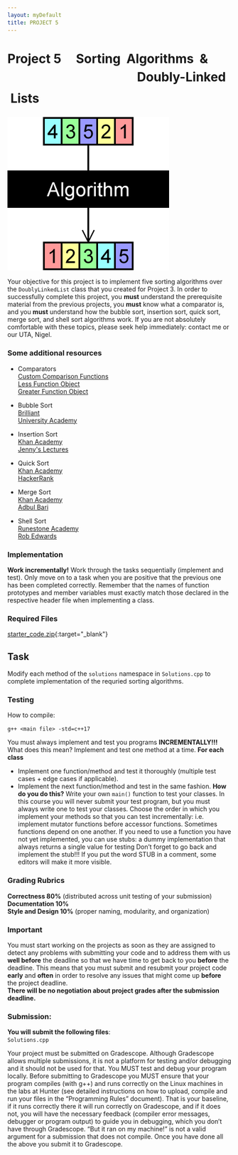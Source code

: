```yaml
---  
layout: myDefault  
title: PROJECT 5  
---  
```


# Project 5 &nbsp; &nbsp; Sorting&nbsp; Algorithms&nbsp; &<br/><span style="LINE-HEIGHT:48px"> &nbsp; &nbsp; &nbsp; &nbsp; &nbsp; &nbsp; &nbsp; &nbsp; &nbsp; &nbsp; &nbsp; &nbsp; &nbsp; &nbsp; &nbsp; &nbsp; &nbsp; &nbsp; &nbsp; &nbsp; &nbsp; &nbsp; Doubly-Linked &nbsp;Lists</span>

![Sort](sort.png)

Your objective for this project is to implement five sorting algorithms over the `DoublyLinkedList` class that you created for Project 3. In order to successfully complete this project, you **must** understand the prerequisite material from the previous projects, you **must** know what a comparator is, and you **must** understand how the bubble sort, insertion sort, quick sort, merge sort, and shell sort algorithms work. If you are not absolutely comfortable with these topics, please seek help immediately: contact me or our UTA, Nigel.

### Some additional resources
- Comparators  
[Custom Comparison Functions](https://stackoverflow.com/questions/52984999/different-types-for-stdsort-comparator-in-c/)  
[Less Function Object](http://www.cplusplus.com/reference/functional/less/)  
[Greater Function Object](http://www.cplusplus.com/reference/functional/greater/)
   
- Bubble Sort  
[Brilliant](https://brilliant.org/wiki/bubble-sort/)  
[University Academy](https://youtu.be/We8h4_rcRRw)

- Insertion Sort  
[Khan Academy](https://www.khanacademy.org/computing/computer-science/algorithms/insertion-sort/a/insertion-sort)  
[Jenny's Lectures](https://youtu.be/yCxV0kBpA6M)

- Quick Sort  
[Khan Academy](https://www.khanacademy.org/computing/computer-science/algorithms/quick-sort/a/overview-of-quicksort)  
[HackerRank](https://youtu.be/SLauY6PpjW4)

- Merge Sort  
[Khan Academy](https://www.khanacademy.org/computing/computer-science/algorithms/merge-sort/a/overview-of-merge-sort)  
[Adbul Bari](https://youtu.be/mB5HXBb_HY8)

- Shell Sort  
[Runestone Academy](https://runestone.academy/runestone/books/published/pythonds/SortSearch/TheShellSort.html)  
[Rob Edwards](https://youtu.be/ddeLSDsYVp8)

### Implementation
**Work incrementally!** Work through the tasks sequentially (implement and test). Only move on to a task when you are positive that the previous one has been completed correctly. Remember that the names of function prototypes and member variables must exactly match those declared in the respective header file when implementing a class.

### Required Files
[starter_code.zip](starter_code.zip){:target="_blank"}

## Task 
Modify each method of the `solutions` namespace in `Solutions.cpp` to complete implementation of the requried sorting algorithms. 

### Testing
How to compile:
```
g++ <main file> -std=c++17
```
You must always implement and test you programs **INCREMENTALLY!!!**
What does this mean? Implement and test one method at a time.
**For each class**
- Implement one function/method and test it thoroughly (multiple test cases + edge cases if applicable).
- Implement the next function/method and test in the same fashion.
**How do you do this?** Write your own `main()` function to test your classes. In this course you will never submit your test program, but you must always write one to test your classes. Choose the order in which you implement your methods so that you can test incrementally: i.e. implement mutator functions before accessor functions. Sometimes functions depend on one another. If you need to use a function you have not yet implemented, you can use stubs: a dummy implementation that always returns a single value for testing Don’t forget to go back and implement the stub!!! If you put the word STUB in a comment, some editors will make it more visible.

### Grading Rubrics
**Correctness 80%** (distributed across unit testing of your submission)  
**Documentation 10%**  
**Style and Design 10%** (proper naming, modularity, and organization)  

### Important
You must start working on the projects as soon as they are assigned to detect any problems with submitting your code and to address them with us **well before** the deadline so that we have time to get back to you **before** the deadline. This means that you must submit and resubmit your project code **early** and **often** in order to resolve any issues that might come up **before** the project deadline.  
**There will be no negotiation about project grades after the submission deadline.**
  
### Submission:
**You will submit the following files**:  
`Solutions.cpp`

Your project must be submitted on Gradescope. Although Gradescope allows multiple submissions, it is not a platform for testing and/or debugging and it should not be used for that. You MUST test and debug your program locally. Before submitting to Gradescope you MUST ensure that your program compiles (with g++) and runs correctly on the Linux machines in the labs at Hunter (see detailed instructions on how to upload, compile and run your files in the “Programming Rules” document). That is your baseline, if it runs correctly there it will run correctly on Gradescope, and if it does not, you will have the necessary feedback (compiler error messages, debugger or program output) to guide you in debugging, which you don’t have through Gradescope. “But it ran on my machine!” is not a valid argument for a submission that does not compile. Once you have done all the above you submit it to Gradescope.
  
